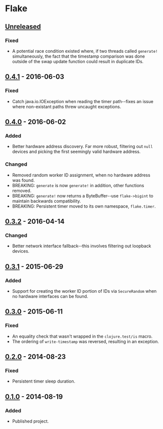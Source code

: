 # Flake

## [Unreleased]
### Fixed
- A potential race condition existed where, if two threads called `generate!`
    simultaneously, the fact that the timestamp comparison was done outside of
    the swap update function could result in duplicate IDs.

## [0.4.1] - 2016-06-03
### Fixed
- Catch java.io.IOException when reading the timer path--fixes an issue where
    non-existant paths threw uncaught exceptions.

## [0.4.0] - 2016-06-02
### Added
- Better hardware address discovery. Far more robust, filtering out `null`
devices and picking the first seemingly valid hardware address.

### Changed
- Removed random worker ID assignment, when no hardware address was found.
- BREAKING: `generate` is now `generate!` in addition, other functions removed.
- BREAKING: `generate!` now returns a ByteBuffer--use `flake->bigint` to
    maintain backwards compatibility.
- BREAKING: Persistent timer moved to its own namespace, `flake.timer`.

## [0.3.2] - 2016-04-14
### Changed
- Better network interface fallback--this involves filtering out loopback
devices.

## [0.3.1] - 2015-06-29
### Added
- Support for creating the worker ID portion of IDs via `SecureRandom` when
no hardware interfaces can be found.

## [0.3.0] - 2015-06-11
### Fixed
- An equality check that wasn't wrapped in the `clojure.test/is` macro.
- The ordering of `write-timestamp` was reversed, resulting in an exception.

## [0.2.0] - 2014-08-23
### Fixed
- Persistent timer sleep duration.

## [0.1.0] - 2014-08-19
### Added
- Published project.

[Unreleased]: https://github.com/maxcountryman/flake/compare/0.4.1...HEAD
[0.4.1]: https://github.com/maxcountryman/flake/compare/0.4.0...0.4.1
[0.4.0]: https://github.com/maxcountryman/flake/compare/0.3.2...0.4.0
[0.3.2]: https://github.com/maxcountryman/flake/compare/0.3.1...0.3.2
[0.3.1]: https://github.com/maxcountryman/flake/compare/0.3.0...0.3.1
[0.3.0]: https://github.com/maxcountryman/flake/compare/0.2.0...0.3.0
[0.2.0]: https://github.com/maxcountryman/flake/compare/0.1.0...0.2.0
[0.1.0]: https://github.com/maxcountryman/flake/compare/0.1.0...0.1.0
